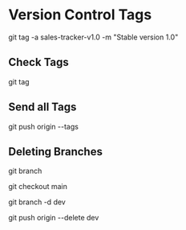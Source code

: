 # Version Control Tags

git tag -a sales-tracker-v1.0 -m "Stable version 1.0"

## Check Tags

git tag

## Send all Tags

git push origin --tags

## Deleting Branches

<!-- show available branches -->
git branch  

 <!-- move to main -->
git checkout main

<!-- delete branch locally -->
git branch -d dev

<!-- delete branch on github -->
git push origin --delete dev

